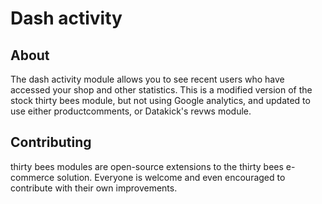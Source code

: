 # Dash activity

## About
The dash activity module allows you to see recent users who have accessed your shop and other statistics.  This is a modified version of the stock thirty bees module, but not using Google analytics, and updated to use either productcomments, or Datakick's revws module.

## Contributing

thirty bees modules are open-source extensions to the thirty bees e-commerce solution. Everyone is welcome and even encouraged to contribute with their own improvements.
